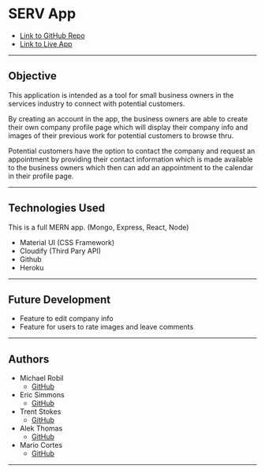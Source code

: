 # SERV App

  * [Link to GitHub Repo](https://github.com/michaelrobil/finalproject)
  * [Link to Live App](https://rocky-shore-67877.herokuapp.com/)
  
---

## Objective

This application is intended as a tool for small business owners in the services industry to connect with potential customers.

By creating an account in the app, the business owners are able to create their own company profile page which will display their company info and images of their previous work for potential customers to browse thru.

Potential customers have the option to contact the company and request an appointment by providing their contact information which is made available to the business owners which then can add an appointment to the calendar in their profile page.

---

## Technologies Used

This is a full MERN app. (Mongo, Express, React, Node)

- Material UI (CSS Framework)
- Cloudify (Third Pary API)
- Github
- Heroku

---

## Future Development

- Feature to edit company info
- Feature for users to rate images and leave comments

---

## Authors

- Michael Robil
  * [GitHub](https://github.com/michaelrobil)
- Eric Simmons
  * [GitHub](https://github.com/EricEnergy)
- Trent Stokes
  * [GitHub]()
- Alek Thomas
  * [GitHub](https://github.com/Hi-It-Sky/)
- Mario Cortes
  * [GitHub](https://github.com/mcortes-1113)

---
